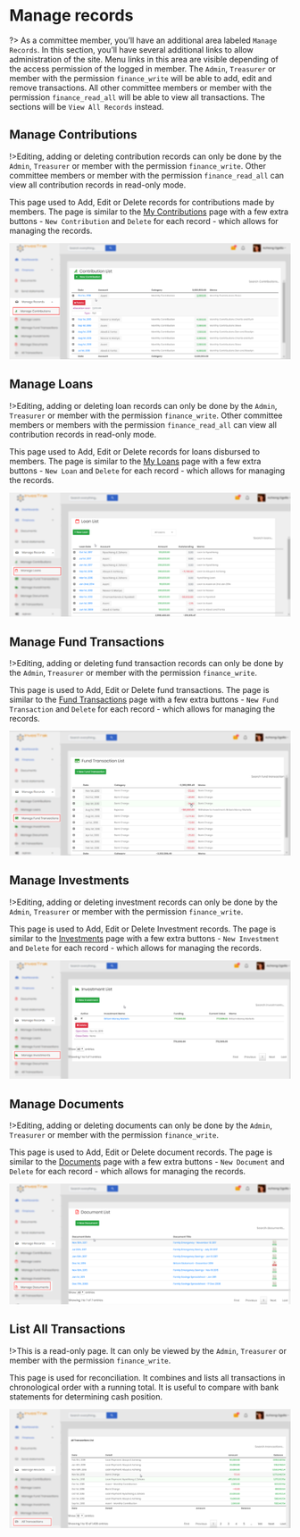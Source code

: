 # Manage records

?> As a committee member, you’ll have an additional area labeled `Manage Records`. In this section, you’ll have several additional links to allow administration of the site. Menu links in this area are visible depending of the access permission of the logged in member. The `Admin`, `Treasurer` or member with the permission `finance_write` will be able to add, edit and remove transactions. All other committee members or member with the permission `finance_read_all` will be able to view all transactions. The sections will be `View All Records` instead.

## Manage Contributions

!>Editing, adding or deleting contribution records can only be done by the `Admin`, `Treasurer` or member with the permission `finance_write`. Other committee members or member with the permission `finance_read_all` can view all contribution records in read-only mode.

This page used to Add, Edit or Delete records for contributions made by members. The page is similar to the [My Contributions](finances.md#my-contributions) page with a few extra buttons - `New Contribution` and `Delete` for each record - which allows for managing the records.

![alt text](images/6.2_Manage_Contributions.png "manage contributions page")


## Manage Loans

!>Editing, adding or deleting loan records can only be done by the `Admin`, `Treasurer` or member with the permission `finance_write`. Other committee members or members with the permission `finance_read_all` can view all contribution records in read-only mode.

This page used to Add, Edit or Delete records for loans disbursed to members. The page is similar to the [My Loans](finances.md#my-loans) page with a few extra buttons - `New Loan` and `Delete` for each record - which allows for managing the records.

![alt text](images/6.3_Manage_Loans.png "manage loans page")

## Manage Fund Transactions

!>Editing, adding or deleting fund transaction records can only be done by the `Admin`, `Treasurer` or member with the permission `finance_write`.

This page is used to Add, Edit or Delete fund transactions. The page is similar to the [Fund Transactions](finances.md#fund-transactions) page with a few extra buttons - `New Fund Transaction` and `Delete` for each record - which allows for managing the records.

![alt text](images/6.4_Manage_Fund_Transactions.png "manage fund transactions page")

## Manage Investments

!>Editing, adding or deleting investment records can only be done by the `Admin`, `Treasurer` or member with the permission `finance_write`.

This page is used to Add, Edit or Delete Investment records. The page is similar to the [Investments](finances.md#manage-investments) page with a few extra buttons - `New Investment` and `Delete` for each record - which allows for managing the records.

![alt text](images/6.5_Manage_Investments.png "manage investments page")

## Manage Documents

!>Editing, adding or deleting documents can only be done by the `Admin`, `Treasurer` or member with the permission `finance_write`.

This page is used to Add, Edit or Delete document records. The page is similar to the [Documents](documents.md) page with a few extra buttons - `New Document` and `Delete` for each record - which allows for managing the records.

![alt text](images/6.6_Manage_Documents.png "manage documents page")

## List All Transactions

!>This is a read-only page. It can only be viewed by the `Admin`, `Treasurer` or member with the permission `finance_write`.

This page is used for reconciliation. It combines and lists all transactions in chronological order with a running total. It is useful to compare with bank statements for determining cash position.

![alt text](images/6.7_All_Transactions.png "all transactions")
